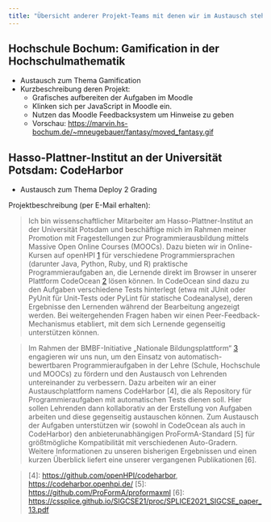 ```yaml
---
title: "Übersicht anderer Projekt-Teams mit denen wir im Austausch stehen"
---
```


## Hochschule Bochum: Gamification in der Hochschulmathematik

*   Austausch zum Thema Gamification 
*   Kurzbeschreibung deren Projekt: 
    *   Grafisches aufbereiten der Aufgaben im Moodle
    *   Klinken sich per JavaScript in Moodle ein. 
    *   Nutzen das Moodle Feedbacksystem um Hinweise zu geben
    *   Vorschau: https://marvin.hs-bochum.de/~mneugebauer/fantasy/moved_fantasy.gif

 ## Hasso-Plattner-Institut an der Universität Potsdam: CodeHarbor

*   Austausch zum Thema Deploy 2 Grading

Projektbeschreibung (per E-Mail erhalten):  

> Ich bin wissenschaftlicher Mitarbeiter am Hasso-Plattner-Institut an der Universität Potsdam und beschäftige mich im Rahmen meiner Promotion mit Fragestellungen zur Programmierausbildung mittels Massive Open Online Courses (MOOCs). Dazu bieten wir in Online-Kursen auf openHPI [1] für verschiedene Programmiersprachen (darunter Java, Python, Ruby, und R) praktische Programmieraufgaben an, die Lernende direkt im Browser in unserer Plattform CodeOcean [2] lösen können. In CodeOcean sind dazu zu den Aufgaben verschiedene Tests hinterlegt (etwa mit JUnit oder PyUnit für Unit-Tests oder PyLint für statische Codeanalyse), deren Ergebnisse den Lernenden während der Bearbeitung angezeigt werden. Bei weitergehenden Fragen haben wir einen Peer-Feedback-Mechanismus etabliert, mit dem sich Lernende gegenseitig unterstützen können.

> Im Rahmen der BMBF-Initiative „Nationale Bildungsplattform“ [3] engagieren wir uns nun, um den Einsatz von automatisch-bewertbaren Programmieraufgaben in der Lehre (Schule, Hochschule und MOOCs) zu fördern und den Austausch von Lehrenden untereinander zu verbessern. Dazu arbeiten wir an einer Austauschplattform namens CodeHarbor [4], die als Repository für Programmieraufgaben mit automatischen Tests dienen soll. Hier sollen Lehrenden dann kollaborativ an der Erstellung von Aufgaben arbeiten und diese gegenseitig austauschen können. Zum Austausch der Aufgaben unterstützen wir (sowohl in CodeOcean als auch in CodeHarbor) den anbieterunabhängigen ProFormA-Standard [5] für größtmögliche Kompatibilität mit verschiedenen Auto-Gradern. Weitere Informationen zu unseren bisherigen Ergebnissen und einen kurzen Überblick liefert eine unserer vergangenen Publikationen [6].

> [1]: https://open.hpi.de/
> [2]: https://github.com/openHPI/codeocean
> [3]: https://bildungsraum.de/
> [4]: https://github.com/openHPI/codeharbor, https://codeharbor.openhpi.de/
> [5]: https://github.com/ProFormA/proformaxml
> [6]: https://cssplice.github.io/SIGCSE21/proc/SPLICE2021_SIGCSE_paper_13.pdf
